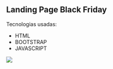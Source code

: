 ## Landing Page Black Friday

<span>Tecnologias usadas:</span>
<ul>
    <li>HTML</li>
    <li>BOOTSTRAP</li>
    <li>JAVASCRIPT</li>
</ul>
<img src="https://user-images.githubusercontent.com/23347183/142490132-dfd46dbf-0a86-4aaa-be30-0d96e69db728.png">